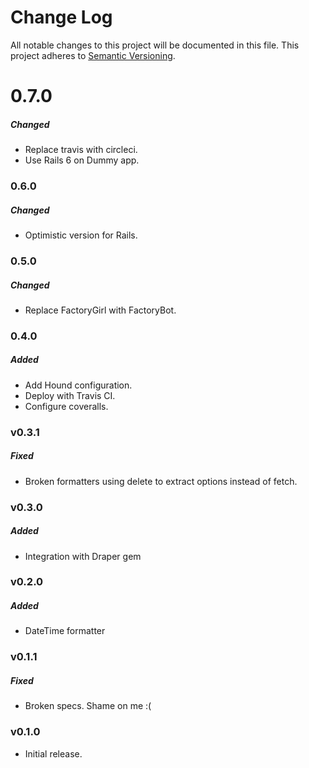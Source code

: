 # Change Log
All notable changes to this project will be documented in this file.
This project adheres to [Semantic Versioning](http://semver.org/).

# 0.7.0
##### Changed

* Replace travis with circleci.
* Use Rails 6 on Dummy app.

### 0.6.0

##### Changed

* Optimistic version for Rails.

### 0.5.0

##### Changed

* Replace FactoryGirl with FactoryBot.

### 0.4.0

##### Added

* Add Hound configuration.
* Deploy with Travis CI.
* Configure coveralls.

### v0.3.1

##### Fixed

* Broken formatters using delete to extract options instead of fetch.

### v0.3.0

##### Added

* Integration with Draper gem

### v0.2.0

##### Added

* DateTime formatter

### v0.1.1

##### Fixed

* Broken specs. Shame on me :(

### v0.1.0

* Initial release.
